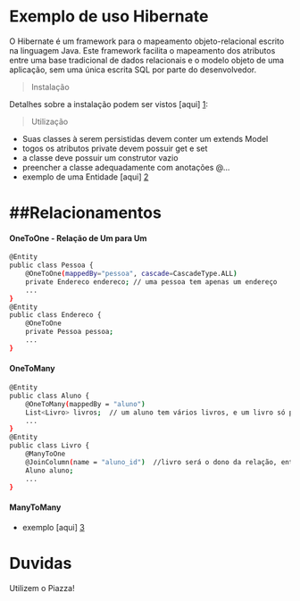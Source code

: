 Exemplo de uso Hibernate
=========

O Hibernate é um framework para o mapeamento objeto-relacional escrito na linguagem Java. Este framework facilita o mapeamento dos atributos entre uma base tradicional de dados relacionais e o modelo objeto de uma aplicação, sem uma única escrita SQL por parte do desenvolvedor.

> Instalação

Detalhes sobre a instalação podem ser vistos [aqui] [1]:


> Utilização

- Suas classes à serem persistidas devem conter um extends Model
- togos os atributos private devem possuir get e set
- a classe deve possuir um construtor vazio
- preencher a classe adequadamente com anotações @...
- exemplo de uma Entidade [aqui] [2]

##Relacionamentos
===========================================

#### OneToOne - Relação de Um para Um

           
           
```sh 
@Entity
public class Pessoa {
    @OneToOne(mappedBy="pessoa", cascade=CascadeType.ALL)
    private Endereco endereco; // uma pessoa tem apenas um endereço
    ...
} 
@Entity
public class Endereco {
    @OneToOne
    private Pessoa pessoa;
    ...
}
```

#### OneToMany
```sh
@Entity
public class Aluno {
    @OneToMany(mappedBy = "aluno")  
    List<Livro> livros;  // um aluno tem vários livros, e um livro só pode pertencer a um aluno
    ...
}
@Entity
public class Livro {
    @ManyToOne  
    @JoinColumn(name = "aluno_id")  //livro será o dono da relação, então na tabela Livro terá a coluna aluno_id
    Aluno aluno;
    ...
}
```

#### ManyToMany 
- exemplo [aqui] [3]

Duvidas
=========
Utilizem o Piazza!





[1]:http://www.playframework.com/documentation/2.1.0/JavaJPA
[2]:https://github.com/marcosvcp/si1-examples/blob/master/app/models/Autor.java
[3]:https://github.com/marcosvcp/si1-examples/blob/master/app/models/Autor.java#L35

